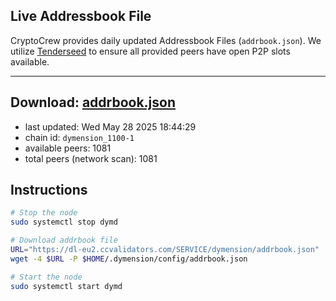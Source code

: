 ## Live Addressbook File

CryptoCrew provides daily updated Addressbook Files (`addrbook.json`). We utilize [Tenderseed](https://github.com/binaryholdings/tenderseed) to ensure all provided peers have open P2P slots available.

---
**Download: [addrbook.json](https://dl-eu2.ccvalidators.com/SERVICE/dymension/addrbook.json)**
---

- last updated: Wed May 28 2025 18:44:29
- chain id: `dymension_1100-1`
- available peers: 1081
- total peers (network scan): 1081

## Instructions
```sh
# Stop the node
sudo systemctl stop dymd

# Download addrbook file
URL="https://dl-eu2.ccvalidators.com/SERVICE/dymension/addrbook.json"
wget -4 $URL -P $HOME/.dymension/config/addrbook.json

# Start the node
sudo systemctl start dymd
```
